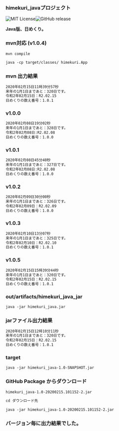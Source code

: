 ### himekuri_javaプロジェクト

![MIT License](http://img.shields.io/badge/license-MIT-blue.svg?style=flat)![GitHub release](https://img.shields.io/github/release/takkii/himekuri_java.svg?style=flat)

**Java版、日めくり。**

### mvn対応 (v1.0.4)

```markdown
mvn compile

java -cp target/classes/ himekuri.App
```

### mvn 出力結果

```markdown
2020年02月15日11時39分57秒
来年の1月1日まであと：320日です。
令和2年02月15日：R2.02.15
日めくりの数え番号：1.0.1
```

### v1.0.0

```markdown
2020年02月08日19分02秒
来年の1月1日まであと：328日です。
令和2年02月08日:R2.02.08
日めくりの数え番号：1.0.0
```

### v1.0.1

```markdown
2020年02月08日45分40秒
来年の1月1日まであと：327日です。
令和2年02月08日:R2.02.08
日めくりの数え番号：1.0.0
```

### v1.0.2

```markdown
2020年02月09日30分00秒
来年の1月1日まであと：326日です。
令和2年02月09日：R2.02.09
日めくりの数え番号：1.0.0
```

### v1.0.3

```markdown
2020年02月10日13分07秒
来年の1月1日まであと：325日です。
令和2年02月10日：R2.02.10
日めくりの数え番号：1.0.1
```

### v1.0.5

```markdown
2020年02月15日15時39分44秒
来年の1月1日まであと：320日です。
令和2年02月15日：R2.02.15
日めくりの数え番号：1.0.1
```

### out/artifacts/himekuri_java_jar

```markdown
java -jar himekuri_java.jar
```

### jarファイル出力結果

```markdown
2020年02月15日12時10分11秒
来年の1月1日まであと：320日です。
令和2年02月15日：R2.02.15
日めくりの数え番号：1.0.1
```

### target

```markdown
java -jar himekuri_java-1.0-SNAPSHOT.jar
```

### GitHub Package からダウンロード

```markdown
himekuri_java-1.0-20200215.101152-2.jar

cd ダウンロード先

java -jar himekuri_java-1.0-20200215.101152-2.jar
```

### バージョン毎に出力結果でした。